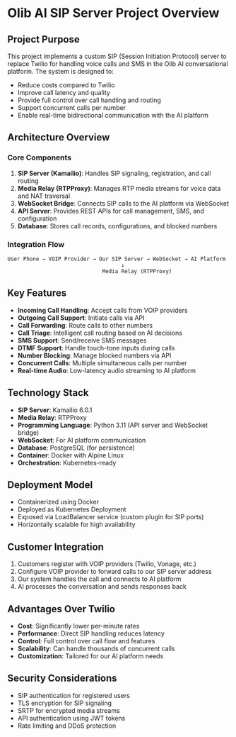 # Olib AI SIP Server Project Overview

## Project Purpose
This project implements a custom SIP (Session Initiation Protocol) server to replace Twilio for handling voice calls and SMS in the Olib AI conversational platform. The system is designed to:
- Reduce costs compared to Twilio
- Improve call latency and quality
- Provide full control over call handling and routing
- Support concurrent calls per number
- Enable real-time bidirectional communication with the AI platform

## Architecture Overview

### Core Components
1. **SIP Server (Kamailio)**: Handles SIP signaling, registration, and call routing
2. **Media Relay (RTPProxy)**: Manages RTP media streams for voice data and NAT traversal
3. **WebSocket Bridge**: Connects SIP calls to the AI platform via WebSocket
4. **API Server**: Provides REST APIs for call management, SMS, and configuration
5. **Database**: Stores call records, configurations, and blocked numbers

### Integration Flow
```
User Phone → VOIP Provider → Our SIP Server → WebSocket → AI Platform
                                    ↓
                              Media Relay (RTPProxy)
```

## Key Features
- **Incoming Call Handling**: Accept calls from VOIP providers
- **Outgoing Call Support**: Initiate calls via API
- **Call Forwarding**: Route calls to other numbers
- **Call Triage**: Intelligent call routing based on AI decisions
- **SMS Support**: Send/receive SMS messages
- **DTMF Support**: Handle touch-tone inputs during calls
- **Number Blocking**: Manage blocked numbers via API
- **Concurrent Calls**: Multiple simultaneous calls per number
- **Real-time Audio**: Low-latency audio streaming to AI platform

## Technology Stack
- **SIP Server**: Kamailio 6.0.1
- **Media Relay**: RTPProxy
- **Programming Language**: Python 3.11 (API server and WebSocket bridge)
- **WebSocket**: For AI platform communication
- **Database**: PostgreSQL (for persistence)
- **Container**: Docker with Alpine Linux
- **Orchestration**: Kubernetes-ready

## Deployment Model
- Containerized using Docker
- Deployed as Kubernetes Deployment
- Exposed via LoadBalancer service (custom plugin for SIP ports)
- Horizontally scalable for high availability

## Customer Integration
1. Customers register with VOIP providers (Twilio, Vonage, etc.)
2. Configure VOIP provider to forward calls to our SIP server address
3. Our system handles the call and connects to AI platform
4. AI processes the conversation and sends responses back

## Advantages Over Twilio
- **Cost**: Significantly lower per-minute rates
- **Performance**: Direct SIP handling reduces latency
- **Control**: Full control over call flow and features
- **Scalability**: Can handle thousands of concurrent calls
- **Customization**: Tailored for our AI platform needs

## Security Considerations
- SIP authentication for registered users
- TLS encryption for SIP signaling
- SRTP for encrypted media streams
- API authentication using JWT tokens
- Rate limiting and DDoS protection